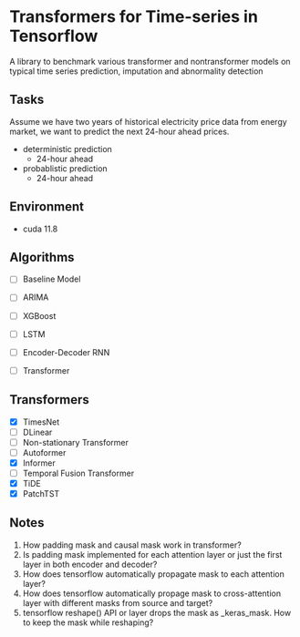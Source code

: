 # Transformers for Time-series in Tensorflow
A library to benchmark various transformer and nontransformer models on typical time series prediction, imputation and abnormality detection

## Tasks
Assume we have two years of historical electricity price data from energy market, we want to predict the next 24-hour ahead prices.
- deterministic prediction
  - 24-hour ahead
- probablistic prediction
  - 24-hour ahead

## Environment
- cuda 11.8


## Algorithms
- [ ] Baseline Model
- [ ] ARIMA
- [ ] XGBoost
- [ ] LSTM
- [ ] Encoder-Decoder RNN
- [ ] Transformer


## Transformers
- [x] TimesNet
- [ ] DLinear
- [ ] Non-stationary Transformer
- [ ] Autoformer
- [x] Informer
- [ ] Temporal Fusion Transformer
- [x] TiDE
- [x] PatchTST

## Notes
1. How padding mask and causal mask work in transformer?
2. Is padding mask implemented for each attention layer or just the first layer in both encoder and decoder?
3. How does tensorflow automatically propagate mask to each attention layer?
4. How does tensorflow automatically propage mask to cross-attention layer with different masks from source and target?
5. tensorflow reshape() API or layer drops the mask as _keras_mask. How to keep the mask while reshaping?
